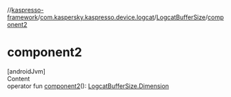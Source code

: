 //[kaspresso-framework](../../index.md)/[com.kaspersky.kaspresso.device.logcat](../index.md)/[LogcatBufferSize](index.md)/[component2](component2.md)



# component2  
[androidJvm]  
Content  
operator fun [component2](component2.md)(): [LogcatBufferSize.Dimension](-dimension/index.md)  



